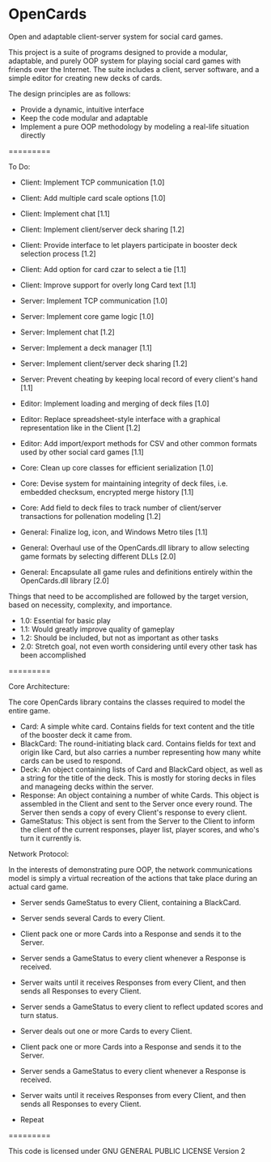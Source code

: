 OpenCards
=========

Open and adaptable client-server system for social card games.

This project is a suite of programs designed to provide a modular, adaptable, and purely OOP system for playing social card games with friends over the Internet.
The suite includes a client, server software, and a simple editor for creating new decks of cards.

The design principles are as follows:

- Provide a dynamic, intuitive interface
- Keep the code modular and adaptable
- Implement a pure OOP methodology by modeling a real-life situation directly

=========

To Do:

- Client: Implement TCP communication [1.0]
- Client: Add multiple card scale options [1.0]
- Client: Implement chat [1.1]
- Client: Implement client/server deck sharing [1.2]
- Client: Provide interface to let players participate in booster deck selection process [1.2]
- Client: Add option for card czar to select a tie [1.1]
- Client: Improve support for overly long Card text [1.1]

- Server: Implement TCP communication [1.0]
- Server: Implement core game logic [1.0]
- Server: Implement chat [1.2]
- Server: Implement a deck manager [1.1]
- Server: Implement client/server deck sharing [1.2]
- Server: Prevent cheating by keeping local record of every client's hand [1.1]

- Editor: Implement loading and merging of deck files [1.0]
- Editor: Replace spreadsheet-style interface with a graphical representation like in the Client [1.2]
- Editor: Add import/export methods for CSV and other common formats used by other social card games [1.1]

- Core: Clean up core classes for efficient serialization [1.0]
- Core: Devise system for maintaining integrity of deck files, i.e. embedded checksum, encrypted merge history [1.1]
- Core: Add field to deck files to track number of client/server transactions for pollenation modeling [1.2]

- General: Finalize log, icon, and Windows Metro tiles [1.1]
- General: Overhaul use of the OpenCards.dll library to allow selecting game formats by selecting different DLLs [2.0]
- General: Encapsulate all game rules and definitions entirely within the OpenCards.dll library [2.0]

Things that need to be accomplished are followed by the target version, based on necessity, complexity, and importance.

- 1.0: Essential for basic play
- 1.1: Would greatly improve quality of gameplay
- 1.2: Should be included, but not as important as other tasks
- 2.0: Stretch goal, not even worth considering until every other task has been accomplished

=========

Core Architecture:

The core OpenCards library contains the classes required to model the entire game.

- Card: A simple white card. Contains fields for text content and the title of the booster deck it came from.
- BlackCard: The round-initiating black card. Contains fields for text and origin like Card, but also carries a number representing how many white cards can be used to respond.
- Deck: An object containing lists of Card and BlackCard object, as well as a string for the title of the deck. This is mostly for storing decks in files and manageing decks within the server.
- Response: An object containing a number of white Cards. This object is assembled in the Client and sent to the Server once every round. The Server then sends a copy of every Client's response to every client.
- GameStatus: This object is sent from the Server to the Client to inform the client of the current responses, player list, player scores, and who's turn it currently is.

Network Protocol:

In the interests of demonstrating pure OOP, the network communications model is simply a virtual recreation of the actions that take place during an actual card game.

- Server sends GameStatus to every Client, containing a BlackCard.
- Server sends several Cards to every Client.

- Client pack one or more Cards into a Response and sends it to the Server.
- Server sends a GameStatus to every client whenever a Response is received.
- Server waits until it receives Responses from every Client, and then sends all Responses to every Client.

- Server sends a GameStatus to every client to reflect updated scores and turn status.
- Server deals out one or more Cards to every Client.

- Client pack one or more Cards into a Response and sends it to the Server.
- Server sends a GameStatus to every client whenever a Response is received.
- Server waits until it receives Responses from every Client, and then sends all Responses to every Client.

- Repeat

=========

This code is licensed under GNU GENERAL PUBLIC LICENSE Version 2